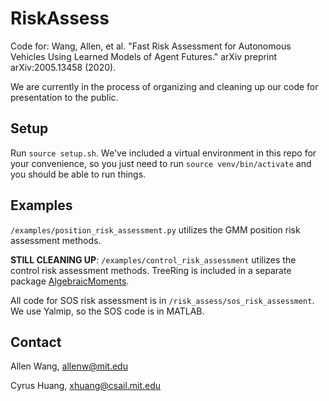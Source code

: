 # RiskAssess
Code for:
Wang, Allen, et al. "Fast Risk Assessment for Autonomous Vehicles Using Learned Models of Agent Futures." arXiv preprint arXiv:2005.13458 (2020).

We are currently in the process of organizing and cleaning up our code for presentation to the public. 

## Setup
Run `source setup.sh`. We've included a virtual environment in this repo for your convenience, so you just need to run `source venv/bin/activate` and you should be able to run things.

## Examples
`/examples/position_risk_assessment.py` utilizes the GMM position risk assessment methods.

**STILL CLEANING UP**: `/examples/control_risk_assessment` utilizes the control risk assessment methods. TreeRing is included in a separate package [AlgebraicMoments](https://github.com/allen-adastra/algebraic_moments).


All code for SOS risk assessment is in `/risk_assess/sos_risk_assessment`. We use Yalmip, so the SOS code is in MATLAB.

## Contact
Allen Wang, allenw@mit.edu

Cyrus Huang, xhuang@csail.mit.edu
